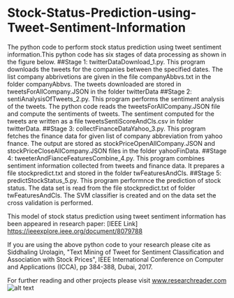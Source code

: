 # Stock-Status-Prediction-using-Tweet-Sentiment-Information
The python code to perform stock status prediction using tweet sentiment information.This python code has six stages of data processing as shown in the figure below. 
##Stage 1: twitterDataDownload_1.py. 
This program downloads the tweets for the companies between the specified dates. The list company abbrivetions are given in the file companyAbbvs.txt in the folder companyAbbvs. The tweets downloaded are stored in tweetsForAllCompany.JSON in the folder twitterData
##Stage 2: sentiAnalysisOfTweets_2.py. This program performs the sentiment analysis of the tweets. The python code reads the tweetsForAllCompany.JSON file and compute the sentiments of tweets. The sentiment computed for the tweets are written as a file tweetsSentiScoreAndCls.csv in folder twitterData.
##Stage 3: collectFinanceDataYahoo_3.py. This program fetches the finance data for given list of company abbreviation from yahoo fnance. The output are stored as stockPriceOpenAllCompany.JSON and stockPriceCloseAllCompany.JSON files in the folder yahooFinData.
##Stage 4: tweeterAndFianceFeaturesCombine_4.py. This program combines sentiment information collected from tweets and finance data. It prepares a file stockpredict.txt and stored in the folder twFeaturesAndCls.
##Stage 5: predictStockStatus_5.py. This program performnce the prediction of stock status. The data set is read from the file stockpredict.txt of folder twFeaturesAndCls. The SVM classifier is created and on the data set the cross validation is performed. 

This model of stock status prediction using tweet sentiment information has been appeared in research paper:
[IEEE Link] https://ieeexplore.ieee.org/document/8079788

If you are using the above python code to your research please cite as 
Siddhaling Urolagin, "Text Mining of Tweet for Sentiment Classification and Association with Stock Prices", IEEE International Conference on Computer and Applications (ICCA), pp 384-388, Dubai, 2017.

For further reading and other projects please visit www.researchreader.com
![alt text](https://github.com/siddhaling/Stock-Status-Prediction-using-Tweet-Sentiment-Information/blob/master/fig.jpg)


